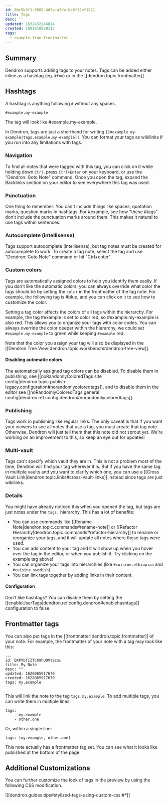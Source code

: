 ```yaml
---
id: 8bc9b3f1-8508-4d3a-a2de-be9f12ef1821
title: Tags
desc: ''
updated: 1632432246814
created: 1601910058115
tags:
  - example.from-frontmatter
---
```


## Summary

Dendron supports adding tags to your notes. Tags can be added either inline as a hashtag (eg. `#foo`) or in the [[dendron.topic.frontmatter]].

## Hashtags

A hashtag is anything following `#` without any spaces. 

```md
#example.my-example
```

The tag will look like #example.my-example.

In Dendron, tags are just a shorthand for writing `[[#example.my-example|tags.example.my-example]]`. You can format your tags as wikilinks if you run into any limitations with tags.


### Navigation

To find all notes that were tagged with this tag, you can click on it while holding down `Ctrl`, press `Ctrl+Enter` on your keyboard, or use the "Dendron: Goto Note" command.  Once you open the tag, expand the Backlinks section on your editor to see everywhere this tag was used.

### Punctuation

One thing to remember: You can't include things like spaces, quotation marks,
question marks in hashtags. For #example, see how "these #tags" don't include
the punctuation marks around them. This makes it natural to use tags within
sentences.


### Autocomplete (intellisense)

Tags support autocomplete (intellisense), but tag notes must be created for
autocomplete to work. To create a tag note, select the
tag and use "Dendron: Goto Note" command or hit "Ctrl+enter".

### Custom colors

Tags are automatically assigned colors to help you identify them easily. If you
don't like the automatic colors, you can always override what color the tags
should be by setting the `color` in the frontmatter of the tag note. For
example, the following tag is #blue, and you can click on it to see how to customize the color.

Setting a tag color affects the colors of all tags within the hierarchy. For
example, the tag #example is set to color red, so #example.my-example is also
red. This allows you to organize your tags with color codes. You can always
override the color deeper within the hierarchy, we could set
`#example.my-example` to green while keeping `#example` red.

Note that the color you assign your tag will also be displayed in the [[Dendron Tree View|dendron.topic.workbench#dendron-tree-view]].

#### Disabling automatic colors

The automatically assigned tag colors can be disabled. To disable them in
publishing, see [[noRandomlyColoredTags site config|dendron.topic.publish-legacy.configuration#norandomlycoloredtags]],
and to disable them in the editor  see [[noRandomlyColoredTags general config|dendron.ref.config.dendron#norandomlycoloredtags]].

### Publishing

Tags work in publishing like regular links. The only caveat is that if you want
your viewers to see all notes that use a tag, you must create that tag note.
Otherwise, Dendron will just tell them that this note did not sprout yet. We're
working on an improvement to this, so keep an eye out for updates!

### Multi-vault

Tags can't specify which vault they are in. This is not a problem most of the
time, Dendron will find your tag wherever it is. But if you have the
same tag in multiple vaults and you want to clarify which one, you can use a
[[Cross Vault Link|dendron.topic.links#cross-vault-links]] instead since tags
are just wikilinks.


### Details
You might have already noticed this when you opened the tag, but tags are just notes under the `tags.` hierarchy. This has a lot of benefits:

-   You can use commands like [[Rename Note|dendron.topic.commands#rename-note]] or [[Refactor Hierarchy|dendron.topic.commands#refactor-hierarchy]] to rename or reorganize your tags, and it will update all notes where these tags were used.
-   You can add content to your tag and it will show up when you hover over the tag in the editor, or when you publish it. Try clicking on the example tag above!
-   You can organize your tags into hierarchies (like `#cuisine.ethiopian` and `#cuisine.swedish`).
-   You can link tags together by adding links in their content.

#### Configuration

Don't like hashtags? You can disable them by setting the [[enableUserTags|dendron.ref.config.dendron#enablehashtags]] configuration to false.

## Frontmatter tags

You can also put tags in the [[frontmatter|dendron.topic.frontmatter]] of your note. For example, the frontmatter of your note with a tag may look like this:

```
---
id: QXPVbTIZTch9hUOVtScsu
title: My Note
desc: ""
updated: 1628065917670
created: 1628065917670
tags: my.example
---
```

This will link the note to the tag `tags.my.example`. To add multiple tags, you can write them in multiple lines:

```
tags:
    - my.example
    - other.one
```

Or, within a single line:

```
tags: [my.example, other.one]
```

This note actually has a frontmatter tag set. You can see what it looks like published at the bottom of the page.

## Additional Customizations

You can further customize the look of tags in the preview by using the following CSS modification.

![[dendron.guides.tips#stylized-tags-using-custom-css:#*]]
